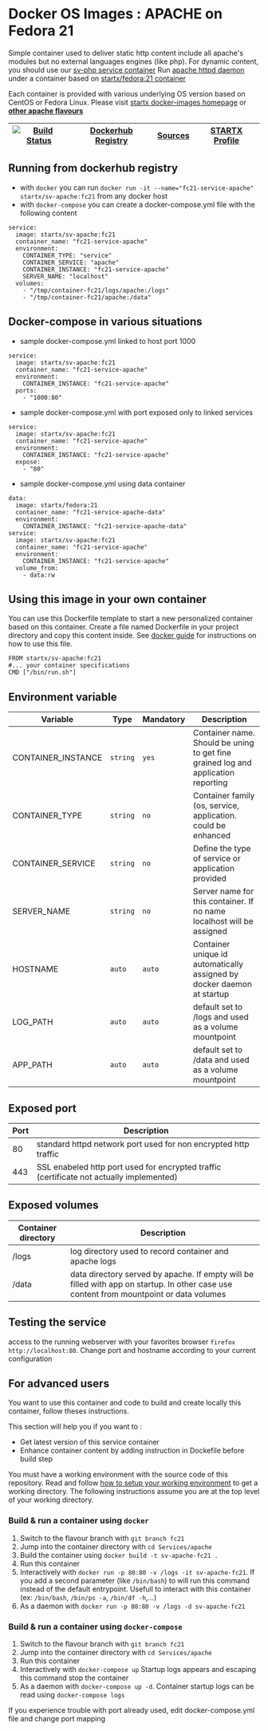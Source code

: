 # Docker OS Images : APACHE on Fedora 21

Simple container used to deliver static http content include all apache's modules but no external languages engines (like php). For dynamic content, you should use our [sv-php service container](https://hub.docker.com/r/startx/sv-php)
Run [apache httpd daemon](https://httpd.apache.org/) under a container 
based on [startx/fedora:21 container](https://hub.docker.com/r/startx/fedora)

Each container is provided with various underlying OS version based on CentOS or 
Fedora Linux. Please visit [startx docker-images homepage](https://github.com/startxfr/docker-images/)
or **[other apache flavours](https://github.com/startxfr/docker-images/Services/apache/#available-flavours)**

| [![Build Status](https://travis-ci.org/startxfr/docker-images.svg)](https://travis-ci.org/startxfr/docker-images) | [Dockerhub Registry](https://hub.docker.com/r/startx/sv-apache/) | [Sources](https://github.com/startxfr/docker-images/Services/apache)             | [STARTX Profile](https://github.com/startxfr) | 
|-------------------------------------------------------------------------------------------------------------------|------------------------------------------------------------------|----------------------------------------------------------------------------------|-----------------------------------------------|

## Running from dockerhub registry

* with `docker` you can run `docker run -it --name="fc21-service-apache" startx/sv-apache:fc21` from any docker host
* with `docker-compose` you can create a docker-compose.yml file with the following content
```
service:
  image: startx/sv-apache:fc21
  container_name: "fc21-service-apache"
  environment:
    CONTAINER_TYPE: "service"
    CONTAINER_SERVICE: "apache"
    CONTAINER_INSTANCE: "fc21-service-apache"
    SERVER_NAME: "localhost"
  volumes:
    - "/tmp/container-fc21/logs/apache:/logs"
    - "/tmp/container-fc21/apache:/data"
```

## Docker-compose in various situations

* sample docker-compose.yml linked to host port 1000
```
service:
  image: startx/sv-apache:fc21
  container_name: "fc21-service-apache"
  environment:
    CONTAINER_INSTANCE: "fc21-service-apache"
  ports:
    - "1000:80"
```
* sample docker-compose.yml with port exposed only to linked services
```
service:
  image: startx/sv-apache:fc21
  container_name: "fc21-service-apache"
  environment:
    CONTAINER_INSTANCE: "fc21-service-apache"
  expose:
    - "80"
```
* sample docker-compose.yml using data container
```
data:
  image: startx/fedora:21
  container_name: "fc21-service-apache-data"
  environment:
    CONTAINER_INSTANCE: "fc21-service-apache-data"
service:
  image: startx/sv-apache:fc21
  container_name: "fc21-service-apache"
  environment:
    CONTAINER_INSTANCE: "fc21-service-apache"
  volume_from:
    - data:rw
```

## Using this image in your own container

You can use this Dockerfile template to start a new personalized container based on this container. Create a file named Dockerfile in your project directory and copy this content inside. See [docker guide](http://docs.docker.com/engine/reference/builder/) for instructions on how to use this file.
 ```
FROM startx/sv-apache:fc21
#... your container specifications
CMD ["/bin/run.sh"]
```

## Environment variable

| Variable                  | Type     | Mandatory | Description                                                              |
|---------------------------|----------|-----------|--------------------------------------------------------------------------|
| CONTAINER_INSTANCE        | `string` | `yes`     | Container name. Should be uning to get fine grained log and application reporting
| CONTAINER_TYPE            | `string` | `no`      | Container family (os, service, application. could be enhanced 
| CONTAINER_SERVICE         | `string` | `no`      | Define the type of service or application provided
| SERVER_NAME               | `string` | `no`      | Server name for this container. If no name localhost will be assigned
| HOSTNAME                  | `auto`   | `auto`    | Container unique id automatically assigned by docker daemon at startup
| LOG_PATH                  | `auto`   | `auto`    | default set to /logs and used as a volume mountpoint
| APP_PATH                  | `auto`   | `auto`    | default set to /data and used as a volume mountpoint

## Exposed port

| Port  | Description                                                              |
|-------|--------------------------------------------------------------------------|
| 80    | standard httpd network port used for non encrypted http traffic
| 443   | SSL enabeled http port used for encrypted traffic (certificate not actually implemented)

## Exposed volumes

| Container directory  | Description                                                              |
|----------------------|--------------------------------------------------------------------------|
| /logs                | log directory used to record container and apache logs
| /data                | data directory served by apache. If empty will be filled with app on startup. In other case use content from mountpoint or data volumes

## Testing the service

access to the running webserver with your favorites browser `firefox http://localhost:80`. Change port and hostname according to your current configuration

## For advanced users

You want to use this container and code to build and create locally this container, follow theses instructions.

This section will help you if you want to :
* Get latest version of this service container
* Enhance container content by adding instruction in Dockefile before build step

You must have a working environment with the source code of this repository. Read and follow [how to setup your working environment](https://github.com/startxfr/docker-images#setup-your-working-environment-mandatory) to get a working directory. The following instructions assume you are at the top level of your working directory.

### Build & run a container using `docker`

1. Switch to the flavour branch with `git branch fc21`
2. Jump into the container directory with `cd Services/apache`
3. Build the container using `docker build -t sv-apache-fc21 .`
4. Run this container 
  1. Interactively with `docker run -p 80:80 -v /logs -it sv-apache-fc21`. If you add a second parameter (like `/bin/bash`) to will run this command instead of the default entrypoint. Usefull to interact with this container (ex: `/bin/bash`, `/bin/ps -a`, `/bin/df -h`,...) 
  2. As a daemon with `docker run -p 80:80 -v /logs -d sv-apache-fc21`


### Build & run a container using `docker-compose`

1. Switch to the flavour branch with `git branch fc21`
2. Jump into the container directory with `cd Services/apache`
3. Run this container 
  1. Interactively with `docker-compose up` Startup logs appears and escaping this command stop the container
  2. As a daemon with `docker-compose up -d`. Container startup logs can be read using `docker-compose logs`

If you experience trouble with port already used, edit docker-compose.yml file and change port mapping
